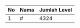 | No | Nama            | Jumlah Level |
|----|-----------------|--------------|
| 1  | #    |    4324        |

